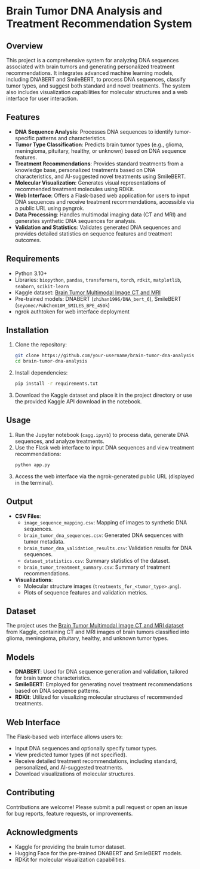 # Brain Tumor DNA Analysis and Treatment Recommendation System

## Overview
This project is a comprehensive system for analyzing DNA sequences associated with brain tumors and generating personalized treatment recommendations. It integrates advanced machine learning models, including DNABERT and SmileBERT, to process DNA sequences, classify tumor types, and suggest both standard and novel treatments. The system also includes visualization capabilities for molecular structures and a web interface for user interaction.

## Features
- **DNA Sequence Analysis**: Processes DNA sequences to identify tumor-specific patterns and characteristics.
- **Tumor Type Classification**: Predicts brain tumor types (e.g., glioma, meningioma, pituitary, healthy, or unknown) based on DNA sequence features.
- **Treatment Recommendations**: Provides standard treatments from a knowledge base, personalized treatments based on DNA characteristics, and AI-suggested novel treatments using SmileBERT.
- **Molecular Visualization**: Generates visual representations of recommended treatment molecules using RDKit.
- **Web Interface**: Offers a Flask-based web application for users to input DNA sequences and receive treatment recommendations, accessible via a public URL using pyngrok.
- **Data Processing**: Handles multimodal imaging data (CT and MRI) and generates synthetic DNA sequences for analysis.
- **Validation and Statistics**: Validates generated DNA sequences and provides detailed statistics on sequence features and treatment outcomes.

## Requirements
- Python 3.10+
- Libraries: `biopython`, `pandas`, `transformers`, `torch`, `rdkit`, `matplotlib`, `seaborn`, `scikit-learn`
- Kaggle dataset: [Brain Tumor Multimodal Image CT and MRI](https://www.kaggle.com/datasets/murtozalikhon/brain-tumor-multimodal-image-ct-and-mri)
- Pre-trained models: DNABERT (`zhihan1996/DNA_bert_6`), SmileBERT (`seyonec/PubChem10M_SMILES_BPE_450k`)
- ngrok authtoken for web interface deployment

## Installation
1. Clone the repository:
   ```bash
   git clone https://github.com/your-username/brain-tumor-dna-analysis.git
   cd brain-tumor-dna-analysis
   ```
2. Install dependencies:
   ```bash
   pip install -r requirements.txt
   ```
3. Download the Kaggle dataset and place it in the project directory or use the provided Kaggle API download in the notebook.

## Usage
1. Run the Jupyter notebook (`cagg.ipynb`) to process data, generate DNA sequences, and analyze treatments.
2. Use the Flask web interface to input DNA sequences and view treatment recommendations:
   ```bash
   python app.py
   ```
3. Access the web interface via the ngrok-generated public URL (displayed in the terminal).

## Output
- **CSV Files**:
  - `image_sequence_mapping.csv`: Mapping of images to synthetic DNA sequences.
  - `brain_tumor_dna_sequences.csv`: Generated DNA sequences with tumor metadata.
  - `brain_tumor_dna_validation_results.csv`: Validation results for DNA sequences.
  - `dataset_statistics.csv`: Summary statistics of the dataset.
  - `brain_tumor_treatment_summary.csv`: Summary of treatment recommendations.
- **Visualizations**:
  - Molecular structure images (`treatments_for_<tumor_type>.png`).
  - Plots of sequence features and validation metrics.

## Dataset
The project uses the [Brain Tumor Multimodal Image CT and MRI dataset](https://www.kaggle.com/datasets/murtozalikhon/brain-tumor-multimodal-image-ct-and-mri) from Kaggle, containing CT and MRI images of brain tumors classified into glioma, meningioma, pituitary, healthy, and unknown tumor types.

## Models
- **DNABERT**: Used for DNA sequence generation and validation, tailored for brain tumor characteristics.
- **SmileBERT**: Employed for generating novel treatment recommendations based on DNA sequence patterns.
- **RDKit**: Utilized for visualizing molecular structures of recommended treatments.

## Web Interface
The Flask-based web interface allows users to:
- Input DNA sequences and optionally specify tumor types.
- View predicted tumor types (if not specified).
- Receive detailed treatment recommendations, including standard, personalized, and AI-suggested treatments.
- Download visualizations of molecular structures.

## Contributing
Contributions are welcome! Please submit a pull request or open an issue for bug reports, feature requests, or improvements.

## Acknowledgments
- Kaggle for providing the brain tumor dataset.
- Hugging Face for the pre-trained DNABERT and SmileBERT models.
- RDKit for molecular visualization capabilities.
